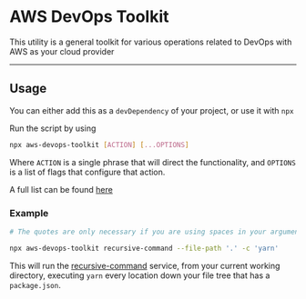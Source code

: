 # AWS DevOps Toolkit

<p >
  This utility is a general toolkit for various operations related to DevOps with AWS as your cloud provider
</p>

---

## Usage

You can either add this as a `devDependency` of your project, or use it with `npx`

Run the script by using

```bash
npx aws-devops-toolkit [ACTION] [...OPTIONS]
```

Where `ACTION` is a single phrase that will direct the functionality, and `OPTIONS` is a list of flags that configure that action.

A full list can be found [here](docs/README.md)

### Example

```sh
# The quotes are only necessary if you are using spaces in your arguments

npx aws-devops-toolkit recursive-command --file-path '.' -c 'yarn'
```

This will run the [recursive-command](docs/README.md) service, from your current working directory, executing `yarn` every location down your file tree that has a `package.json`.
